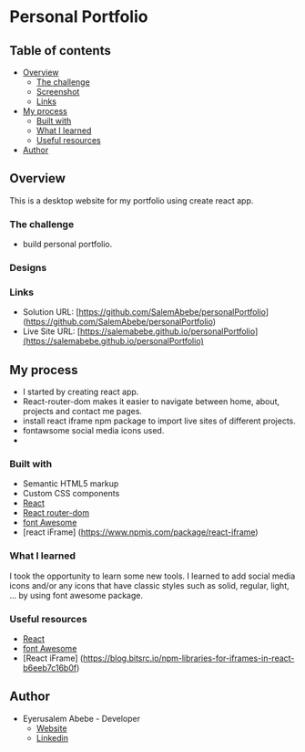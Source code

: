 # Personal Portfolio

## Table of contents

- [Overview](#overview)
  - [The challenge](#the-challenge)
  - [Screenshot](#screenshot)
  - [Links](#links)
- [My process](#my-process)
  - [Built with](#built-with)
  - [What I learned](#what-i-learned)
  - [Useful resources](#useful-resources)
- [Author](#author)

## Overview

This is a desktop website for my portfolio using create react app.

### The challenge

- build personal portfolio.

### Designs



### Links

- Solution URL: [https://github.com/SalemAbebe/personalPortfolio] (https://github.com/SalemAbebe/personalPortfolio)
- Live Site URL: [https://salemabebe.github.io/personalPortfolio](https://salemabebe.github.io/personalPortfolio)

## My process

- I started by creating react app.
- React-router-dom makes it easier to navigate between home, about, projects and contact me pages. 
- install react iframe npm package to import live sites of different projects.
- fontawsome social media icons used.
- 

### Built with

- Semantic HTML5 markup
- Custom CSS components
- [React](https://reactjs.org/)
- [React router-dom](https://reactrouter.com/en/main)
- [font Awesome](https://fontawesome.com/)
- [react iFrame] (https://www.npmjs.com/package/react-iframe)

### What I learned

I took the opportunity to learn some new tools. I learned to add social media icons and/or any icons that have classic styles such as solid, regular, light, ... by using font awesome package.  

### Useful resources

- [React](https://reactjs.org/)
- [font Awesome](https://fontawesome.com/)
- [React iFrame] (https://blog.bitsrc.io/npm-libraries-for-iframes-in-react-b6eeb7c16b0f)

## Author

- Eyerusalem Abebe - Developer
  - [Website](https://github.com/SalemAbebe)
  - [Linkedin](https://www.linkedin.com/in/eyerusalem-abebe-8858a495/)
